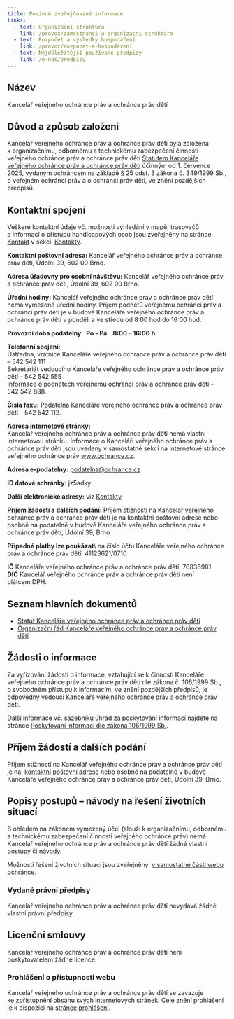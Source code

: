 ```yaml
---
title: Povinně zveřejňované informace
links:
  - text: Organizační struktura
    link: /provoz/zamestnanci-a-organizacni-struktura
  - text: Rozpočet a výsledky hospodaření
    link: /provoz/rozpocet-a-hospodareni
  - text: Nejdůležitější používané předpisy
    link: /o-nas/predpisy
---
```

<h2>Název</h2>
<p>Kancelář veřejného ochránce práv a ochránce práv dětí</p>
<h2>Důvod a&nbsp;způsob založení</h2>
<p>Kancelář veřejného ochránce práv a ochránce práv dětí byla založena k&nbsp;organizačnímu, odbornému a&nbsp;technickému zabezpečení činnosti veřejného ochránce práv&nbsp;a ochránce práv dětí 
<a href="statut_2025.pdf">Statutem Kanceláře veřejného ochránce práv a ochránce práv dětí</a> účinným od 1. července 2025, vydaným ochráncem na&nbsp;základě §&nbsp;25 odst.&nbsp;3 zákona č. 349/1999 Sb., o&nbsp;veřejném ochránci práv a&nbsp;o ochránci práv dětí, ve znění pozdějších předpisů.</p>
<h2>Kontaktní spojení</h2>
<p>Veškeré kontaktní údaje vč. možnosti vyhledání v&nbsp;mapě, trasovačů a&nbsp;informací o&nbsp;přístupu handicapových osob jsou zveřejněny na stránce 
<a href="/kontakt">Kontakt</a> v&nbsp;sekci&nbsp; 
<a href="/provoz/kontakty">Kontakty</a>.</p>
<p>
<strong>Kontaktní poštovní adresa:</strong>&nbsp;Kancelář veřejného ochránce práv a ochránce práv dětí, Údolní&nbsp;39, 602&nbsp;00 Brno.</p>
<p>
<strong>Adresa úřadovny pro osobní návštěvu:</strong>&nbsp;Kancelář veřejného ochránce práv a ochránce práv dětí, Údolní&nbsp;39, 602&nbsp;00 Brno.</p>
<p>
<strong>Úřední hodiny:</strong>&nbsp;Kancelář veřejného ochránce práv a ochránce práv dětí nemá vymezené úřední hodiny. Příjem podnětů veřejnému ochránci práv a ochránci práv dětí je v&nbsp;budově Kanceláře veřejného ochránce práv a ochránce práv dětí v pondělí a ve středu od&nbsp;8:00 hod do&nbsp;16:00 hod.</p>
<p>
<strong>Provozní doba podatelny:&nbsp; Po&nbsp;- Pá&nbsp;&nbsp;&nbsp; 8:00 –&nbsp;16:00 h</strong></p>
<p>
<strong>Telefonní spojení:</strong>&nbsp;
<br>Ústředna, vrátnice Kanceláře veřejného ochránce práv a ochránce práv dětí – 542&nbsp;542&nbsp;111&nbsp;
<br>Sekretariát vedoucího Kanceláře veřejného ochránce práv a ochránce práv dětí – 542&nbsp;542&nbsp;555&nbsp;
<br>Informace o&nbsp;podnětech veřejnému ochránci práv a ochránce práv dětí – 542&nbsp;542&nbsp;888.</p>
<p>
<strong>Čísla faxu:</strong>&nbsp;Podatelna Kanceláře veřejného ochránce práv a ochránce práv dětí –&nbsp;542&nbsp;542&nbsp;112.</p>
<p>
<strong>Adresa internetové stránky:</strong>&nbsp;
<br>Kancelář veřejného ochránce práv a ochránce práv dětí nemá vlastní internetovou stránku. Informace o&nbsp;Kanceláři veřejného ochránce práv a ochránce práv dětí jsou uvedeny v&nbsp;samostatné sekci na&nbsp;internetové stránce veřejného ochránce práv 
<a href="https://www.ochrance.cz/">www.ochrance.cz</a>.</p>
<p>
<strong>Adresa e-podatelny:</strong> 
<a href="mailto:podatelna@ochrance.cz">podatelna@ochrance.cz</a></p>
<p>
<strong>ID datové schránky:</strong> jz5adky</p>
<p>
<strong>Další elektronické adresy:</strong> viz 
<a href="/provoz/kontakty">Kontakty</a></p>
<p>
<strong>Příjem žádostí a&nbsp;dalších podání:</strong> Příjem stížností na&nbsp;Kancelář veřejného ochránce práv a ochránce práv dětí je na&nbsp;kontaktní poštovní adrese nebo osobně na&nbsp;podatelně v&nbsp;budově Kanceláře veřejného ochránce práv a ochránce práv dětí, Údolní 39, Brno</p>
<p>
<strong>Případné platby lze poukázat</strong>\ na číslo účtu Kanceláře veřejného ochránce práv a ochránce práv dětí: 41123621/0710</p>
<p>
<strong>IČ</strong> Kanceláře veřejného ochránce práv a ochránce práv dětí: 70836981&nbsp;
<br>
<strong>DIČ</strong> Kancelář veřejného ochránce práv a ochránce práv dětí není plátcem&nbsp;DPH.</p>
<h2>Seznam hlavních dokumentů</h2>
<ul>
<li>
<a href="statut_2025.pdf">Statut Kanceláře veřejného ochránce práv a ochránce práv dětí</a> </li>
<li>
<a href="organizacni_rad_2025.pdf">Organizační řád Kanceláře veřejného ochránce práv a ochránce práv dětí</a></li></ul>
<h2>Žádosti o&nbsp;informace</h2>
<p>Za vyřizování žádostí o&nbsp;informace, vztahující se k&nbsp;činnosti Kanceláře veřejného ochránce práv a ochránce práv dětí dle zákona č.&nbsp;106/1999&nbsp;Sb., o&nbsp;svobodném přístupu k&nbsp;informacím, ve&nbsp;znění pozdějších předpisů, je odpovědný vedoucí Kanceláře veřejného ochránce práv a ochránce práv dětí.</p>
<p>Další informace vč. sazebníku úhrad za poskytování informací najdete na stránce 
<a href="/provoz/zakon-106-1999-sb">Poskytování informací dle zákona 106/1999 Sb.</a>.</p>
<h2>Příjem žádostí a&nbsp;dalších podání</h2>
<p>Příjem stížností na&nbsp;Kancelář veřejného ochránce práv a ochránce práv dětí je na&nbsp; 
<a href="/provoz/kontakty">kontaktní poštovní adrese</a>&nbsp;nebo osobně na&nbsp;podatelně v&nbsp;budově Kanceláře veřejného ochránce práv a ochránce práv dětí, Údolní 39, Brno.</p>
<h2>Popisy postupů – návody na&nbsp;řešení životních situací</h2>
<p>S&nbsp;ohledem na&nbsp;zákonem vymezený účel (slouží k&nbsp;organizačnímu, odbornému a&nbsp;technickému zabezpečení činnosti veřejného ochránce práv) nemá Kancelář veřejného ochránce práv a ochránce práv dětí žádné vlastní postupy či&nbsp;návody.</p>
<p>Možnosti řešení životních situací jsou zveřejněny&nbsp; 
<a href="/situace/">v samostatné části webu ochránce</a>.</p>
<h3>Vydané právní předpisy</h3>
<p>Kancelář veřejného ochránce práv a ochránce práv dětí nevydává žádné vlastní právní předpisy.</p>
<h2>Licenční smlouvy</h2>
<p>Kancelář veřejného ochránce práv a ochránce práv dětí není poskytovatelem žádné licence.</p>
<h3>Prohlášení o přístupnosti webu</h3>
<p>Kancelář veřejného ochránce práv a ochránce práv dětí se&nbsp;zavazuje ke&nbsp;zpřístupnění obsahu svých internetových stránek. Celé znění prohlášení je k dispozici na 
<a href="https://www.ochrance.cz/pristupnost/prohlaseni/">stránce prohlášení</a>.</p>
